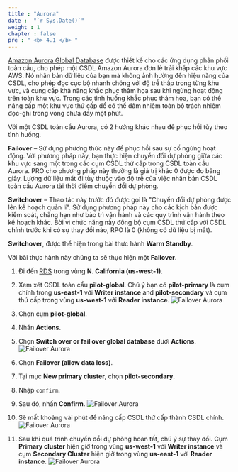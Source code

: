 ```yaml
---
title : "Aurora"
date :  "`r Sys.Date()`" 
weight : 1 
chapter : false
pre : " <b> 4.1 </b> "
---
```

[Amazon Aurora Global Database](https://aws.amazon.com/vi/rds/aurora/global-database/) được thiết kế cho các ứng dụng phân phối toàn cầu, cho phép một CSDL Amazon Aurora đơn lẻ trải khắp các khu vực AWS. Nó nhân bản dữ liệu của bạn mà không ảnh hưởng đến hiệu năng của CSDL, cho phép đọc cục bộ nhanh chóng với độ trễ thấp trong từng khu vực, và cung cấp khả năng khắc phục thảm họa sau khi ngừng hoạt động trên toàn khu vực. Trong các tình huống khắc phục thảm họa, bạn có thể nâng cấp một khu vực thứ cấp để có thể đảm nhiệm toàn bộ trách nhiệm đọc-ghi trong vòng chưa đầy một phút. 

Với một CSDL toàn cầu Aurora, có 2 hướng khác nhau để phục hồi tùy theo tình huống.

**Failover** – Sử dụng phương thức này để phục hồi sau sự cố ngừng hoạt động. Với phương pháp này, bạn thực hiện chuyển đổi dự phòng giữa các khu vực sang một trong các cụm CSDL thứ cấp trong CSDL toàn cầu Aurora. PRO cho phương pháp này thường là giả trị khác 0 được đo bằng giây. Lượng dữ liệu mất đi tùy thuộc vào độ trễ của việc nhân bản CSDL toàn cầu Aurora tài thời điểm chuyển đổi dự phòng.

**Switchover** – Thao tác này trước đó được gọi là "Chuyển đổi dự phòng được lên kế hoạch quản lí". Sử dụng phương pháp này cho các kịch bản được kiểm soát, chẳng hạn như bảo trì vận hành và các quy trình vận hành theo kế hoạch khác. Bời vì chức năng này đồng bộ cụm CSDL thứ cấp với CSDL chính trước khi có sự thay đổi nào, RPO là 0 (không có dữ liệu bị mất).

**Switchover**, được thể hiện trong bài thực hành **Warm Standby**.

Với bài thực hành này chúng ta sẽ thực hiện một **Failover**.

1. Đi đến [RDS](https://us-west-1.console.aws.amazon.com/rds/home?region=us-west-1#databases:) trong vùng **N. California (us-west-1)**.
2. Xem xét CSDL toàn cầu **pilot-global**. Chú ý bạn có **pilot-primary** là cụm chính trong **us-east-1** với **Writer instance** and **pilot-secondary** và cụm thứ cấp trong vùng **us-west-1** với **Reader instance**.
![Failover Aurora](/../../../images/4.failover/4.1.aurora/4.1.1aurora.png?width=90pc)

3. Chọn cụm **pilot-global**.
4. Nhấn **Actions**.
5. Chọn **Switch over or fail over global database** dưới **Actions**.
![Failover Aurora](/../../../images/4.failover/4.1.aurora/4.1.2aurora.png?width=90pc)

6. Chọn **Failover (allow data loss)**.
7. Tại mục **New primary cluster**, chọn **pilot-secondary**.
8. Nhập ```confirm```.
9. Sau đó, nhấn **Confirm**.
![Failover Aurora](/../../../images/4.failover/4.1.aurora/4.1.3aurora.png?width=90pc)

10. Sẽ mất khoảng vài phút để nâng cấp CSDL thứ cấp thành CSDL chính.
![Failover Aurora](/../../../images/4.failover/4.1.aurora/4.1.4aurora.png?width=90pc)

11. Sau khi quá trình chuyển đổi dự phòng hoàn tất, chú ý sự thay đổi. Cụm **Primary cluster** hiện giờ trong vùng **us-west-1** với **Writer instance** và cụm **Secondary Cluster** hiện giờ trong vùng **us-east-1** với **Reader instance**. 
![Failover Aurora](/../../../images/4.failover/4.1.aurora/4.1.5aurora.png?width=90pc)

